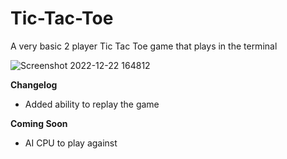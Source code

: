 # Tic-Tac-Toe
A very basic 2 player Tic Tac Toe game that plays in the terminal

![Screenshot 2022-12-22 164812](https://user-images.githubusercontent.com/57479494/209249182-ba5eebb4-17a2-474c-94cf-411fb9d4cd1a.jpg)

**Changelog**
- Added ability to replay the game

**Coming Soon**
- AI CPU to play against
